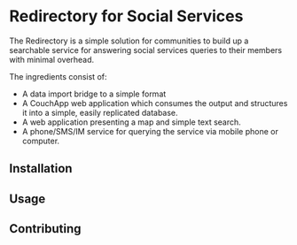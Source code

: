 Redirectory for Social Services
===============================

The Redirectory is a simple solution for communities to build up a searchable service
for answering social services queries to their members with minimal overhead.

The ingredients consist of:
- A data import bridge to a simple format
- A CouchApp web application which consumes the output and structures it into a simple, easily replicated
database.
- A web application presenting a map and simple text search.
- A phone/SMS/IM service for querying the service via mobile phone or computer.

Installation
------------

Usage
-----

Contributing
------------

